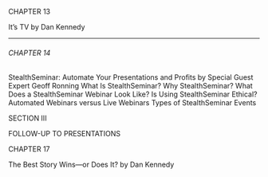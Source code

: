CHAPTER 13

It’s TV by Dan Kennedy


-----

###### CHAPTER 14
 StealthSeminar: Automate Your Presentations and Profits by Special
 Guest Expert Geoff Ronning
 What Is StealthSeminar? Why StealthSeminar? What Does a StealthSeminar Webinar Look Like? Is Using StealthSeminar Ethical? Automated Webinars versus Live Webinars Types of StealthSeminar Events

 SECTION III

 FOLLOW-UP TO PRESENTATIONS

CHAPTER 17

The Best Story Wins—or Does It? by Dan Kennedy